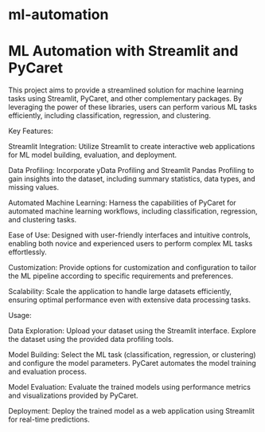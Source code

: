 # ml-automation
# ML Automation with Streamlit and PyCaret
This project aims to provide a streamlined solution for machine learning tasks using Streamlit, PyCaret, and other complementary packages. By leveraging the power of these libraries, users can perform various ML tasks efficiently, including classification, regression, and clustering.

Key Features:

Streamlit Integration: Utilize Streamlit to create interactive web applications for ML model building, evaluation, and deployment.

Data Profiling: Incorporate yData Profiling and Streamlit Pandas Profiling to gain insights into the dataset, including summary statistics, data types, and missing values.

Automated Machine Learning: Harness the capabilities of PyCaret for automated machine learning workflows, including classification, regression, and clustering tasks.

Ease of Use: Designed with user-friendly interfaces and intuitive controls, enabling both novice and experienced users to perform complex ML tasks effortlessly.

Customization: Provide options for customization and configuration to tailor the ML pipeline according to specific requirements and preferences.

Scalability: Scale the application to handle large datasets efficiently, ensuring optimal performance even with extensive data processing tasks.

Usage:

Data Exploration: Upload your dataset using the Streamlit interface. Explore the dataset using the provided data profiling tools.

Model Building: Select the ML task (classification, regression, or clustering) and configure the model parameters. PyCaret automates the model training and evaluation process.

Model Evaluation: Evaluate the trained models using performance metrics and visualizations provided by PyCaret.

Deployment: Deploy the trained model as a web application using Streamlit for real-time predictions.

